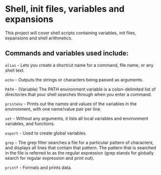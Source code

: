 # Shell, init files, variables and expansions

This project will cover shell scripts containing variables, init files, expansions and shell arithmetics.

## Commands and variables used include:

`alias` - Lets you create a shortcut name for a command, file name, or any shell text.

`echo` - Outputs the strings or characters being passed as arguments.

`PATH` - (Variable) The PATH environment variable is a colon-delimited list of directories that your shell searches through when you enter a command.

`printenv` - Prints out the names and values of the variables in the environment, with one name/value pair per line.

`set` - Without any arguments, it lists all local variables and environment variables, and functions.

`export` - Used to create global variables.

`grep` - The grep filter searches a file for a particular pattern of characters, and displays all lines that contain that pattern. The pattern that is searched in the file is referred to as the regular expression (grep stands for globally search for regular expression and print out). 

`printf` - Formats and prints data.



